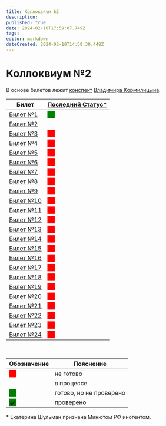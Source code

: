```yaml
---
title: Коллоквиум №2
description: 
published: true
date: 2024-02-10T17:59:07.749Z
tags: 
editor: markdown
dateCreated: 2024-02-10T14:59:30.448Z
---
```


# Коллоквиум №2

<style>
.box {
  float: left;
  height: 20px;
  width: 20px;
  margin-bottom: 15px;
  clear: both;
  text-align: center;
  margin: auto;
}

.red {
  background-color: red;
}

.green {
  background-color: green;
}

.dark-green {
  background-color: #023020;
}
  
.blue {
  background-color: blue;
}
</style>

В основе билетов лежит [конспект](https://github.com/i80287/Calculus-HSE-SE) [Владимира Кормилицына](https://i8088_t.t.me).

| Билет | [Последний Статус*](https://www.youtube.com/live/GVzBCGeE7Vg?si=5bZzIKPlkg59wzEG) |
| --- | --- |
| [Билет №1](/matan/kollok2/1) | <div class='box green'>&nbsp;</div> |
| [Билет №2](/matan/kollok2/2) | <div class='box orange'>&nbsp;</div> |
| [Билет №3](/matan/kollok2/3) | <div class='box red'>&nbsp;</div> |
| [Билет №4](/matan/kollok2/4) | <div class='box red'>&nbsp;</div> |
| [Билет №5](/matan/kollok2/5) | <div class='box red'>&nbsp;</div> |
| [Билет №6](/matan/kollok2/6) | <div class='box red'>&nbsp;</div> |
| [Билет №7](/matan/kollok2/7) | <div class='box red'></div> |
| [Билет №8](/matan/kollok2/8) | <div class='box red'></div> |
| [Билет №9](/matan/kollok2/9) | <div class='box red'></div> |
| [Билет №10](/matan/kollok2/10) | <div class='box red'></div> |
| [Билет №11](/matan/kollok2/11) | <div class='box red'></div> |
| [Билет №12](/matan/kollok2/12) | <div class='box red'></div> |
| [Билет №13](/matan/kollok2/13) | <div class='box red'></div> |
| [Билет №14](/matan/kollok2/14) | <div class='box red'></div> |
| [Билет №15](/matan/kollok2/15) | <div class='box red'></div> |
| [Билет №16](/matan/kollok2/16) | <div class='box red'></div> |
| [Билет №17](/matan/kollok2/17) | <div class='box red'></div> |
| [Билет №18](/matan/kollok2/18) | <div class='box red'></div> |
| [Билет №19](/matan/kollok2/19) | <div class='box red'></div> |
| [Билет №20](/matan/kollok2/20) | <div class='box red'></div> |
| [Билет №21](/matan/kollok2/21) | <div class='box red'></div> |
| [Билет №22](/matan/kollok2/22) | <div class='box red'></div> |
| [Билет №23](/matan/kollok2/23) |  <div class='box red'></div> |
| [Билет №24](/matan/kollok2/24) | <div class='box red'></div> |

&nbsp;

| Обозначение | Пояснение |
| --- | --- |
| <div class='box red'></div> | не готово |
| <div class='box orange'></div> | в процессе |
| <div class='box green'></div> | готово, но не проверено |
| <div class='box green'>✔️</div> | проверено |

\* Екатерина Шульман признана Минютом РФ иногентом.